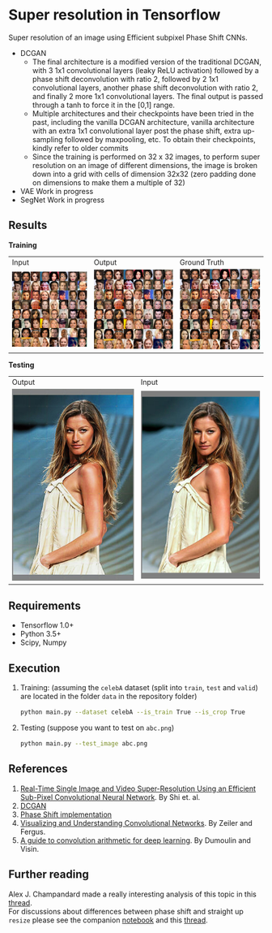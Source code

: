 # Super resolution in Tensorflow

Super resolution of an image using Efficient subpixel Phase Shift CNNs.

* DCGAN
	* The final architecture is a modified version of the traditional DCGAN, with 3 1x1 convolutional layers (leaky ReLU activation) followed by a phase shift deconvolution with ratio 2, followed by 2 1x1 convolutional layers, another phase shift deconvolution with ratio 2, and finally 2 more 1x1 convolutional layers. The final output is passed through a tanh to force it in the [0,1] range.
	* Multiple architectures and their checkpoints have been tried in the past, including the vanilla DCGAN architecture, vanilla architecture with an extra 1x1 convolutional layer post the phase shift, extra up-sampling followed by maxpooling, etc. To obtain their checkpoints, kindly refer to older commits
	* Since the training is performed on 32 x 32 images, to perform super resolution on an image of different dimensions, the image is broken down into a grid with cells of dimension 32x32 (zero padding done on dimensions to make them a multiple of 32)
* VAE
	Work in progress
* SegNet
	Work in progress

## Results

**Training**
<table >
	<tbody>
		<tr>
			<td>Input</td>
			<td>Output</td>
			<td>Ground Truth</td>
		</tr>
		<tr>
			<td><img src="results/inputs.jpg" alt="Inputs" style="width: 400px;"/></td>
			<td><img src="results/output.jpg" alt="Outputs" style="width: 400px;"/></td>
			<td><img src="results/reference.jpg" alt="reference" style="width: 400px;"/></td>
		</tr>
	</tbody>
</table>

**Testing**
<table >
	<tbody>
		<tr>
			<td>Output</td>
			<td>Input</td>
		</tr>
		<tr>
			<td><img src="results/joined_outputs.jpg" alt="Output" style="width: 400px;"/></td>
			<td><img src="results/joined_upsampled_inputs.jpg" alt="Input" style="width: 400px;"/></td>
		</tr>
	</tbody>
</table>


## Requirements
* Tensorflow 1.0+
* Python 3.5+
* Scipy, Numpy

## Execution
1. Training: (assuming the `celebA` dataset (split into `train`, `test` and `valid`) are located in the folder `data` in the repository folder)
    ```bash
    python main.py --dataset celebA --is_train True --is_crop True
    ```
2. Testing (suppose you want to test on `abc.png`)
    ```bash
    python main.py --test_image abc.png
    ```

## References

1.  [Real-Time Single Image and Video Super-Resolution Using an Efficient Sub-Pixel Convolutional Neural Network](https://arxiv.org/abs/1609.05158). By Shi et. al.  
2. [DCGAN](https://github.com/carpedm20/DCGAN-tensorflow)
3. [Phase Shift implementation](https://github.com/Tetrachrome/subpixel)
4. [Visualizing and Understanding Convolutional Networks](https://arxiv.org/abs/1311.2901). By Zeiler and Fergus.  
5. [A guide to convolution arithmetic for deep learning](https://arxiv.org/abs/1603.07285). By Dumoulin and Visin.

## Further reading
Alex J. Champandard made a really interesting analysis of this topic in this [thread](https://twitter.com/alexjc/status/782499923753304064).   
For discussions about differences between phase shift and straight up `resize` please see the companion [notebook](https://github.com/Tetrachrome/subpixel/blob/master/ponynet.ipynb) and this [thread](https://twitter.com/soumithchintala/status/782603117300965378).
